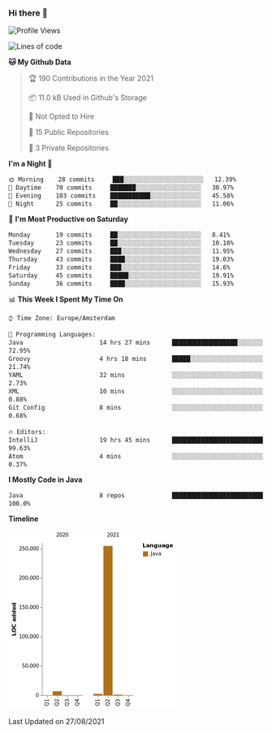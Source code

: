 ### Hi there 👋


<!--START_SECTION:waka-->
![Profile Views](http://img.shields.io/badge/Profile%20Views-0-blue)

![Lines of code](https://img.shields.io/badge/From%20Hello%20World%20I%27ve%20Written-264473%20lines%20of%20code-blue)

**🐱 My Github Data** 

> 🏆 190 Contributions in the Year 2021
 > 
> 📦 11.0 kB Used in Github's Storage 
 > 
> 🚫 Not Opted to Hire
 > 
> 📜 15 Public Repositories 
 > 
> 🔑 3 Private Repositories  
 > 
**I'm a Night 🦉** 

```text
🌞 Morning    28 commits     ███░░░░░░░░░░░░░░░░░░░░░░   12.39% 
🌆 Daytime    70 commits     ███████░░░░░░░░░░░░░░░░░░   30.97% 
🌃 Evening    103 commits    ███████████░░░░░░░░░░░░░░   45.58% 
🌙 Night      25 commits     ██░░░░░░░░░░░░░░░░░░░░░░░   11.06%

```
📅 **I'm Most Productive on Saturday** 

```text
Monday       19 commits     ██░░░░░░░░░░░░░░░░░░░░░░░   8.41% 
Tuesday      23 commits     ██░░░░░░░░░░░░░░░░░░░░░░░   10.18% 
Wednesday    27 commits     ███░░░░░░░░░░░░░░░░░░░░░░   11.95% 
Thursday     43 commits     ████░░░░░░░░░░░░░░░░░░░░░   19.03% 
Friday       33 commits     ███░░░░░░░░░░░░░░░░░░░░░░   14.6% 
Saturday     45 commits     █████░░░░░░░░░░░░░░░░░░░░   19.91% 
Sunday       36 commits     ████░░░░░░░░░░░░░░░░░░░░░   15.93%

```


📊 **This Week I Spent My Time On** 

```text
⌚︎ Time Zone: Europe/Amsterdam

💬 Programming Languages: 
Java                     14 hrs 27 mins      ██████████████████░░░░░░░   72.95% 
Groovy                   4 hrs 18 mins       █████░░░░░░░░░░░░░░░░░░░░   21.74% 
YAML                     32 mins             ░░░░░░░░░░░░░░░░░░░░░░░░░   2.73% 
XML                      10 mins             ░░░░░░░░░░░░░░░░░░░░░░░░░   0.88% 
Git Config               8 mins              ░░░░░░░░░░░░░░░░░░░░░░░░░   0.68%

🔥 Editors: 
IntelliJ                 19 hrs 45 mins      █████████████████████████   99.63% 
Atom                     4 mins              ░░░░░░░░░░░░░░░░░░░░░░░░░   0.37%

```

**I Mostly Code in Java** 

```text
Java                     8 repos             █████████████████████████   100.0%

```


**Timeline**

![Chart not found](https://raw.githubusercontent.com/powercasgamer/powercasgamer/master/charts/bar_graph.png) 


 Last Updated on 27/08/2021
<!--END_SECTION:waka-->
